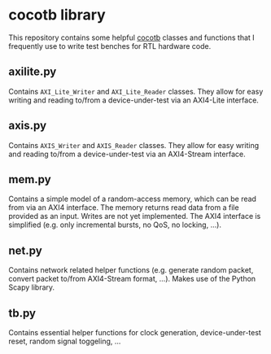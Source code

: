 # cocotb library

This repository contains some helpful
[cocotb](http://potential.ventures/cocotb/) classes and functions that I
frequently use to write test benches for RTL hardware code.

## axilite.py

Contains `AXI_Lite_Writer` and `AXI_Lite_Reader` classes. They allow for easy
writing and reading to/from a device-under-test via an AXI4-Lite interface.

## axis.py

Contains `AXIS_Writer` and `AXIS_Reader` classes. They allow for easy writing
and reading to/from a device-under-test via an AXI4-Stream interface.

## mem.py

Contains a simple model of a random-access memory, which can be read from via
an AXI4 interface. The memory returns read data from a file provided as an
input. Writes are not yet implemented. The AXI4 interface is simplified (e.g.
only incremental bursts, no QoS, no locking, ...).

## net.py

Contains network related helper functions (e.g. generate random packet,
convert packet to/from AXI4-Stream format, ...). Makes use of the Python Scapy
library.

## tb.py

Contains essential helper functions for clock generation, device-under-test
reset, random signal toggeling, ...
